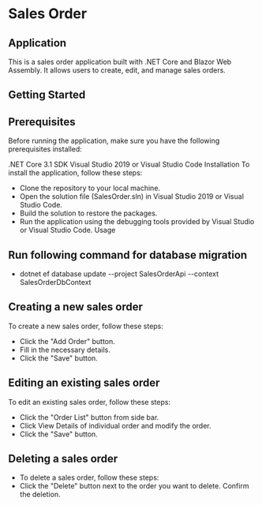 # Sales Order
## Application
This is a sales order application built with .NET Core and Blazor Web Assembly. It allows users to create, edit, and manage sales orders.

## Getting Started
## Prerequisites
Before running the application, make sure you have the following prerequisites installed:

.NET Core 3.1 SDK
Visual Studio 2019 or Visual Studio Code
Installation
To install the application, follow these steps:

- Clone the repository to your local machine.
- Open the solution file (SalesOrder.sln) in Visual Studio 2019 or Visual Studio Code.
- Build the solution to restore the packages.
- Run the application using the debugging tools provided by Visual Studio or Visual Studio Code.
Usage
## Run following command for database migration
 - dotnet ef database update --project SalesOrderApi --context SalesOrderDbContext


## Creating a new sales order
To create a new sales order, follow these steps:

- Click the "Add Order" button.
- Fill in the necessary details.
- Click the "Save" button.
## Editing an existing sales order
To edit an existing sales order, follow these steps:
- Click the "Order List" button from side bar.
- Click View Details of individual order and modify the order.
- Click the "Save" button.

## Deleting a sales order
- To delete a sales order, follow these steps:
- Click the "Delete" button next to the order you want to delete.
Confirm the deletion.


